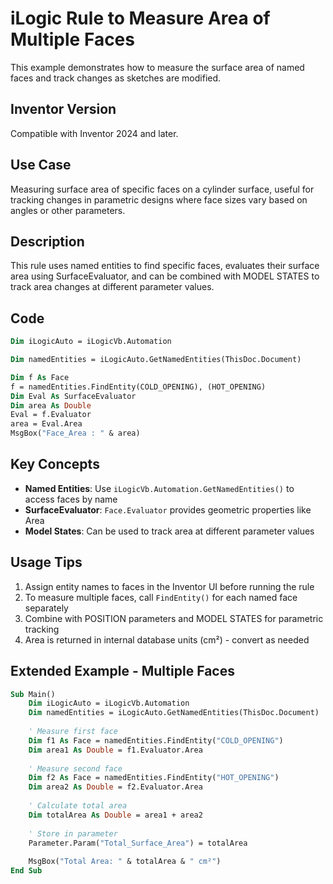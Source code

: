 # iLogic Rule to Measure Area of Multiple Faces

This example demonstrates how to measure the surface area of named faces and track changes as sketches are modified.

## Inventor Version
Compatible with Inventor 2024 and later.

## Use Case
Measuring surface area of specific faces on a cylinder surface, useful for tracking changes in parametric designs where face sizes vary based on angles or other parameters.

## Description
This rule uses named entities to find specific faces, evaluates their surface area using SurfaceEvaluator, and can be combined with MODEL STATES to track area changes at different parameter values.

## Code
```vb
Dim iLogicAuto = iLogicVb.Automation

Dim namedEntities = iLogicAuto.GetNamedEntities(ThisDoc.Document)

Dim f As Face
f = namedEntities.FindEntity(COLD_OPENING), (HOT_OPENING)
Dim Eval As SurfaceEvaluator
Dim area As Double
Eval = f.Evaluator
area = Eval.Area
MsgBox("Face_Area : " & area)
```

## Key Concepts
- **Named Entities**: Use `iLogicVb.Automation.GetNamedEntities()` to access faces by name
- **SurfaceEvaluator**: `Face.Evaluator` provides geometric properties like Area
- **Model States**: Can be used to track area at different parameter values

## Usage Tips
1. Assign entity names to faces in the Inventor UI before running the rule
2. To measure multiple faces, call `FindEntity()` for each named face separately
3. Combine with POSITION parameters and MODEL STATES for parametric tracking
4. Area is returned in internal database units (cm²) - convert as needed

## Extended Example - Multiple Faces
```vb
Sub Main()
    Dim iLogicAuto = iLogicVb.Automation
    Dim namedEntities = iLogicAuto.GetNamedEntities(ThisDoc.Document)
    
    ' Measure first face
    Dim f1 As Face = namedEntities.FindEntity("COLD_OPENING")
    Dim area1 As Double = f1.Evaluator.Area
    
    ' Measure second face
    Dim f2 As Face = namedEntities.FindEntity("HOT_OPENING")
    Dim area2 As Double = f2.Evaluator.Area
    
    ' Calculate total area
    Dim totalArea As Double = area1 + area2
    
    ' Store in parameter
    Parameter.Param("Total_Surface_Area") = totalArea
    
    MsgBox("Total Area: " & totalArea & " cm²")
End Sub
